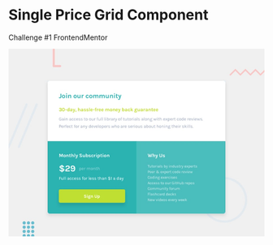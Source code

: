 # Single Price Grid Component

Challenge #1 FrontendMentor

![Design preview for the Single Price Grid Component coding challenge](./design/desktop-preview.jpg)


